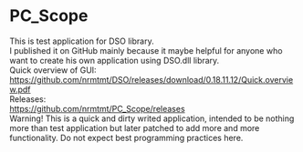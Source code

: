 # PC_Scope
This is test application for DSO library. </br>I published it on GitHub mainly because it maybe helpful for anyone who want to create his own application using DSO.dll library.</br>
Quick overview of GUI:<br>
https://github.com/nrmtmt/DSO/releases/download/0.18.11.12/Quick.overview.pdf<br>
Releases:<br>
https://github.com/nrmtmt/PC_Scope/releases<br>
Warning! This is a quick and dirty writed application, intended to be nothing more than test application but later patched to add more and more functionality. Do not expect best programming practices here.
